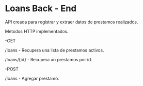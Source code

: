 # Loans Back - End

API creada para registrar y extraer datos de prestamos realizados.

Metodos HTTP implementados.

-GET

/loans - Recupera una lista de prestamos activos.

/loans/{id} - Recupera un prestamos por id.


-POST

/loans - Agregar prestamo.
